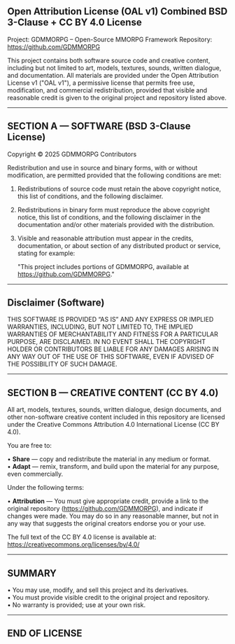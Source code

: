 Open Attribution License (OAL v1)
Combined BSD 3-Clause + CC BY 4.0 License
------------------------------------------------------------

Project: GDMMORPG – Open-Source MMORPG Framework
Repository: https://github.com/GDMMORPG

This project contains both software source code and creative content,
including but not limited to art, models, textures, sounds, written
dialogue, and documentation.  All materials are provided under the
Open Attribution License v1 ("OAL v1"), a permissive license that
permits free use, modification, and commercial redistribution,
provided that visible and reasonable credit is given to the
original project and repository listed above.

------------------------------------------------------------
SECTION A — SOFTWARE (BSD 3-Clause License)
------------------------------------------------------------

Copyright © 2025 GDMMORPG Contributors

Redistribution and use in source and binary forms, with or without
modification, are permitted provided that the following conditions
are met:

1. Redistributions of source code must retain the above copyright
   notice, this list of conditions, and the following disclaimer.

2. Redistributions in binary form must reproduce the above copyright
   notice, this list of conditions, and the following disclaimer in
   the documentation and/or other materials provided with the
   distribution.

3. Visible and reasonable attribution must appear in the credits,
   documentation, or about section of any distributed product or
   service, stating for example:

      "This project includes portions of GDMMORPG,
       available at https://github.com/GDMMORPG."

------------------------------------------------------------
Disclaimer (Software)
------------------------------------------------------------

THIS SOFTWARE IS PROVIDED “AS IS” AND ANY EXPRESS OR IMPLIED WARRANTIES,
INCLUDING, BUT NOT LIMITED TO, THE IMPLIED WARRANTIES OF MERCHANTABILITY
AND FITNESS FOR A PARTICULAR PURPOSE, ARE DISCLAIMED. IN NO EVENT SHALL
THE COPYRIGHT HOLDER OR CONTRIBUTORS BE LIABLE FOR ANY DAMAGES ARISING
IN ANY WAY OUT OF THE USE OF THIS SOFTWARE, EVEN IF ADVISED OF THE
POSSIBILITY OF SUCH DAMAGE.

------------------------------------------------------------
SECTION B — CREATIVE CONTENT (CC BY 4.0)
------------------------------------------------------------

All art, models, textures, sounds, written dialogue, design
documents, and other non-software creative content included in this
repository are licensed under the Creative Commons Attribution 4.0
International License (CC BY 4.0).

You are free to:

 • **Share** — copy and redistribute the material in any medium or format.  
 • **Adapt** — remix, transform, and build upon the material for any purpose,
   even commercially.

Under the following terms:

 • **Attribution** — You must give appropriate credit, provide a link to the
   original repository (https://github.com/GDMMORPG), and indicate if changes
   were made.  You may do so in any reasonable manner, but not in any way that
   suggests the original creators endorse you or your use.

The full text of the CC BY 4.0 license is available at:
https://creativecommons.org/licenses/by/4.0/

------------------------------------------------------------
SUMMARY
------------------------------------------------------------

• You may use, modify, and sell this project and its derivatives.  
• You must provide visible credit to the original project and repository.  
• No warranty is provided; use at your own risk.  

------------------------------------------------------------
END OF LICENSE
------------------------------------------------------------
